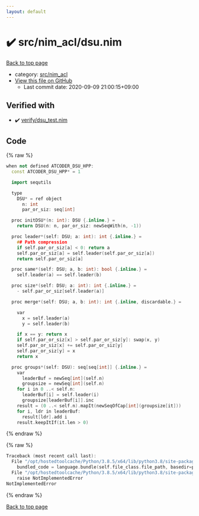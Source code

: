 ```yaml
---
layout: default
---
```


<!-- mathjax config similar to math.stackexchange -->
<script type="text/javascript" async
  src="https://cdnjs.cloudflare.com/ajax/libs/mathjax/2.7.5/MathJax.js?config=TeX-MML-AM_CHTML">
</script>
<script type="text/x-mathjax-config">
  MathJax.Hub.Config({
    TeX: { equationNumbers: { autoNumber: "AMS" }},
    tex2jax: {
      inlineMath: [ ['$','$'] ],
      processEscapes: true
    },
    "HTML-CSS": { matchFontHeight: false },
    displayAlign: "left",
    displayIndent: "2em"
  });
</script>

<script type="text/javascript" src="https://cdnjs.cloudflare.com/ajax/libs/jquery/3.4.1/jquery.min.js"></script>
<script src="https://cdn.jsdelivr.net/npm/jquery-balloon-js@1.1.2/jquery.balloon.min.js" integrity="sha256-ZEYs9VrgAeNuPvs15E39OsyOJaIkXEEt10fzxJ20+2I=" crossorigin="anonymous"></script>
<script type="text/javascript" src="../../../assets/js/copy-button.js"></script>
<link rel="stylesheet" href="../../../assets/css/copy-button.css" />


# :heavy_check_mark: src/nim_acl/dsu.nim

<a href="../../../index.html">Back to top page</a>

* category: <a href="../../../index.html#9445bba494c2e7790206eaaedbe1a4db">src/nim_acl</a>
* <a href="{{ site.github.repository_url }}/blob/master/src/nim_acl/dsu.nim">View this file on GitHub</a>
    - Last commit date: 2020-09-09 21:00:15+09:00




## Verified with

* :heavy_check_mark: <a href="../../../verify/verify/dsu_test.nim.html">verify/dsu_test.nim</a>


## Code

<a id="unbundled"></a>
{% raw %}
```cpp
when not defined ATCODER_DSU_HPP:
  const ATCODER_DSU_HPP* = 1

  import sequtils

  type
    DSU* = ref object
      n: int
      par_or_siz: seq[int]

  proc initDSU*(n: int): DSU {.inline.} =
    return DSU(n: n, par_or_siz: newSeqWith(n, -1))

  proc leader*(self: DSU; a: int): int {.inline.} =
    ## Path compression
    if self.par_or_siz[a] < 0: return a
    self.par_or_siz[a] = self.leader(self.par_or_siz[a])
    return self.par_or_siz[a]

  proc same*(self: DSU; a, b: int): bool {.inline.} =
    self.leader(a) == self.leader(b)

  proc size*(self: DSU; a: int): int {.inline.} =
    - self.par_or_siz[self.leader(a)]

  proc merge*(self: DSU; a, b: int): int {.inline, discardable.} =

    var
      x = self.leader(a)
      y = self.leader(b)

    if x == y: return x
    if self.par_or_siz[x] > self.par_or_siz[y]: swap(x, y)
    self.par_or_siz[x] += self.par_or_siz[y]
    self.par_or_siz[y] = x
    return x

  proc groups*(self: DSU): seq[seq[int]] {.inline.} =
    var
      leaderBuf = newSeq[int](self.n)
      groupsize = newSeq[int](self.n)
    for i in 0 ..< self.n:
      leaderBuf[i] = self.leader(i)
      groupsize[leaderBuf[i]].inc
    result = (0 ..< self.n).mapIt(newSeqOfCap[int](groupsize[it]))
    for i, ldr in leaderBuf:
      result[ldr].add i
    result.keepItIf(it.len > 0)

```
{% endraw %}

<a id="bundled"></a>
{% raw %}
```cpp
Traceback (most recent call last):
  File "/opt/hostedtoolcache/Python/3.8.5/x64/lib/python3.8/site-packages/onlinejudge_verify/docs.py", line 349, in write_contents
    bundled_code = language.bundle(self.file_class.file_path, basedir=pathlib.Path.cwd())
  File "/opt/hostedtoolcache/Python/3.8.5/x64/lib/python3.8/site-packages/onlinejudge_verify/languages/nim.py", line 86, in bundle
    raise NotImplementedError
NotImplementedError

```
{% endraw %}

<a href="../../../index.html">Back to top page</a>

